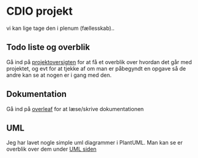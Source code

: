 # CDIO projekt
vi kan lige tage den i plenum (fællesskab)..

## Todo liste og overblik
Gå ind på [projektoversigten](projects/) for at få et overblik over hvordan det går med projektet, og evt for at tjekke af om man er påbegyndt en opgave så de andre kan se at nogen er i gang med den.

## Dokumentation
Gå ind på [overleaf](https://www.overleaf.com/project/5d9245ec8a5a520001fe8912) for at læse/skrive dokumentationen

## UML
Jeg har lavet nogle simple uml diagrammer i PlantUML. Man kan se er overblik over dem under [UML siden](UML/ "UML siden")

